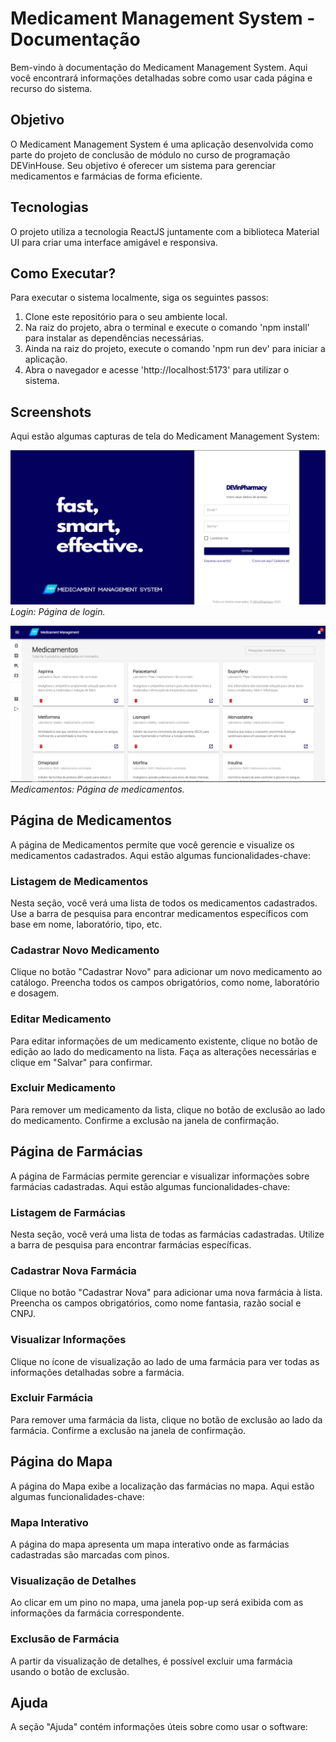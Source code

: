 # Medicament Management System - Documentação

Bem-vindo à documentação do Medicament Management System. Aqui você encontrará informações detalhadas sobre como usar cada página e recurso do sistema.

## Objetivo

O Medicament Management System é uma aplicação desenvolvida como parte do projeto de conclusão de módulo no curso de programação DEVinHouse. Seu objetivo é oferecer um sistema para gerenciar medicamentos e farmácias de forma eficiente.

## Tecnologias

O projeto utiliza a tecnologia ReactJS juntamente com a biblioteca Material UI para criar uma interface amigável e responsiva.

## Como Executar?

Para executar o sistema localmente, siga os seguintes passos:

1. Clone este repositório para o seu ambiente local.
2. Na raiz do projeto, abra o terminal e execute o comando 'npm install' para instalar as dependências necessárias.
3. Ainda na raiz do projeto, execute o comando 'npm run dev' para iniciar a aplicação.
4. Abra o navegador e acesse 'http://localhost:5173' para utilizar o sistema.

## Screenshots

Aqui estão algumas capturas de tela do Medicament Management System:

![Login](https://github.com/henriquemafra/DEVinPharmacy/blob/main/screenshots/login.PNG?raw=true)
*Login: Página de login.*

![Medicamentos](https://github.com/henriquemafra/DEVinPharmacy/blob/main/screenshots/medicamentos.PNG?raw=true)
*Medicamentos: Página de medicamentos.*

## Página de Medicamentos

A página de Medicamentos permite que você gerencie e visualize os medicamentos cadastrados. Aqui estão algumas funcionalidades-chave:

### Listagem de Medicamentos

Nesta seção, você verá uma lista de todos os medicamentos cadastrados. Use a barra de pesquisa para encontrar medicamentos específicos com base em nome, laboratório, tipo, etc.

### Cadastrar Novo Medicamento

Clique no botão "Cadastrar Novo" para adicionar um novo medicamento ao catálogo. Preencha todos os campos obrigatórios, como nome, laboratório e dosagem.

### Editar Medicamento

Para editar informações de um medicamento existente, clique no botão de edição ao lado do medicamento na lista. Faça as alterações necessárias e clique em "Salvar" para confirmar.

### Excluir Medicamento

Para remover um medicamento da lista, clique no botão de exclusão ao lado do medicamento. Confirme a exclusão na janela de confirmação.

## Página de Farmácias

A página de Farmácias permite gerenciar e visualizar informações sobre farmácias cadastradas. Aqui estão algumas funcionalidades-chave:

### Listagem de Farmácias

Nesta seção, você verá uma lista de todas as farmácias cadastradas. Utilize a barra de pesquisa para encontrar farmácias específicas.

### Cadastrar Nova Farmácia

Clique no botão "Cadastrar Nova" para adicionar uma nova farmácia à lista. Preencha os campos obrigatórios, como nome fantasia, razão social e CNPJ.

### Visualizar Informações

Clique no ícone de visualização ao lado de uma farmácia para ver todas as informações detalhadas sobre a farmácia.

### Excluir Farmácia

Para remover uma farmácia da lista, clique no botão de exclusão ao lado da farmácia. Confirme a exclusão na janela de confirmação.

## Página do Mapa

A página do Mapa exibe a localização das farmácias no mapa. Aqui estão algumas funcionalidades-chave:

### Mapa Interativo

A página do mapa apresenta um mapa interativo onde as farmácias cadastradas são marcadas com pinos.

### Visualização de Detalhes

Ao clicar em um pino no mapa, uma janela pop-up será exibida com as informações da farmácia correspondente.

### Exclusão de Farmácia

A partir da visualização de detalhes, é possível excluir uma farmácia usando o botão de exclusão.

## Ajuda

A seção "Ajuda" contém informações úteis sobre como usar o software:
